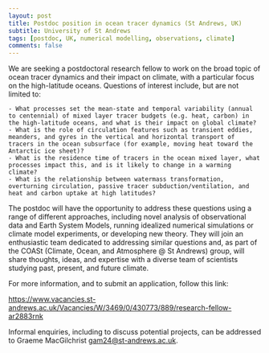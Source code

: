 ```yaml
---
layout: post
title: Postdoc position in ocean tracer dynamics (St Andrews, UK)
subtitle: University of St Andrews
tags: [postdoc, UK, numerical modelling, observations, climate]
comments: false
---
```

We are seeking a postdoctoral research fellow to work on the broad topic of ocean tracer dynamics and their impact on climate, with a particular focus on the high-latitude oceans. Questions of interest include, but are not limited to:

    - What processes set the mean-state and temporal variability (annual to centennial) of mixed layer tracer budgets (e.g. heat, carbon) in the high-latitude oceans, and what is their impact on global climate?
    - What is the role of circulation features such as transient eddies, meanders, and gyres in the vertical and horizontal transport of tracers in the ocean subsurface (for example, moving heat toward the Antarctic ice sheet)?
    - What is the residence time of tracers in the ocean mixed layer, what processes impact this, and is it likely to change in a warming climate?
    - What is the relationship between watermass transformation, overturning circulation, passive tracer subduction/ventilation, and heat and carbon uptake at high latitudes?

The postdoc will have the opportunity to address these questions using a range of different approaches, including novel analysis of observational data and Earth System Models, running idealized numerical simulations or climate model experiments, or developing new theory. They will join an enthusiastic team dedicated to addressing similar questions and, as part of the COASt (Climate, Ocean, and Atmosphere @ St Andrews) group, will share thoughts, ideas, and expertise with a diverse team of scientists studying past, present, and future climate.

For more information, and to submit an application, follow this link:

https://www.vacancies.st-andrews.ac.uk/Vacancies/W/3469/0/430773/889/research-fellow-ar2883rnk

Informal enquiries, including to discuss potential projects, can be addressed to Graeme MacGilchrist gam24@st-andrews.ac.uk.
